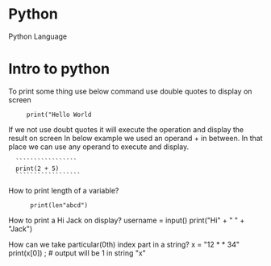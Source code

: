 # Python
Python Language

# Intro to python

 To print some thing use below command use double quotes to display on screen

  
 `````````````````````````````
      print("Hello World
```````````````````````````````


  If we not use doubt quotes it will execute the operation and display the result on screen 
  In below example we used an operand + in between. In that place we can use any operand to execute and display.

  
      `````````````````
      print(2 + 5)
      ``````````````````

      
How to print length of a variable?


````````````````````````
      print(len"abcd")
`````````````````````````


How to print a Hi Jack on display?
 username = input()
 print("Hi" + " " + "Jack")
 
How can we take particular(0th) index part in a string?
  x = "12 * * 34"
  print(x[0])  ; # output will be 1 in string "x"



  
